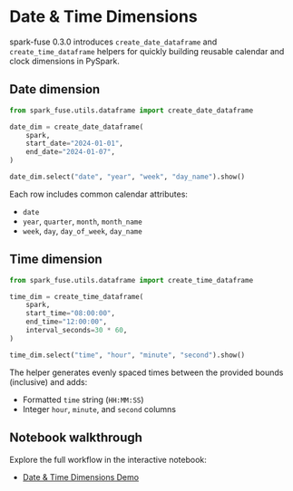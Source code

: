 # Date & Time Dimensions

spark-fuse 0.3.0 introduces `create_date_dataframe` and `create_time_dataframe` helpers for quickly building reusable calendar and clock dimensions in PySpark.

## Date dimension

```python
from spark_fuse.utils.dataframe import create_date_dataframe

date_dim = create_date_dataframe(
    spark,
    start_date="2024-01-01",
    end_date="2024-01-07",
)

date_dim.select("date", "year", "week", "day_name").show()
```

Each row includes common calendar attributes:

- `date`
- `year`, `quarter`, `month`, `month_name`
- `week`, `day`, `day_of_week`, `day_name`

## Time dimension

```python
from spark_fuse.utils.dataframe import create_time_dataframe

time_dim = create_time_dataframe(
    spark,
    start_time="08:00:00",
    end_time="12:00:00",
    interval_seconds=30 * 60,
)

time_dim.select("time", "hour", "minute", "second").show()
```

The helper generates evenly spaced times between the provided bounds (inclusive) and adds:

- Formatted `time` string (`HH:MM:SS`)
- Integer `hour`, `minute`, and `second` columns

## Notebook walkthrough

Explore the full workflow in the interactive notebook:

- [Date & Time Dimensions Demo](https://github.com/kevinsames/spark-fuse/blob/main/notebooks/date_time_dimensions_demo.ipynb)
